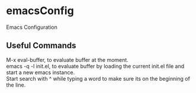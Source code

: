 # emacsConfig
Emacs Configuration

## Useful Commands
M-x eval-buffer, to evaluate buffer at the moment. \
emacs -q -l init.el, to evaluate buffer by loading the current init.el file and start a new emacs instance. \
Start search with ^ while typing a word to make sure its on the beginning of the line. 
